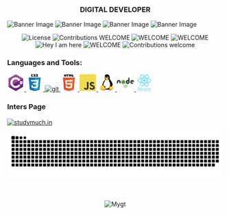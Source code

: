 <h3 align="center">DIGITAL DEVELOPER</h3>

<p align="left">
  <img src="https://i.imgur.com/DLWuri8.jpeg" alt="Banner Image">
  <img src="https://i.pinimg.com/originals/7d/06/89/7d068990a6d0fa0b99d8ca96afde86dc.gif" width="300px" alt="Banner Image">
  <img src="https://i.imgur.com/2MF3FJC.gif" width="300px" alt="Banner Image">
  <img src="https://i.imgur.com/kELhUyP.gif" width="200px" alt="Banner Image">
</p>

<p align="center">
  <img alt="License" src="https://img.shields.io/badge/License-MIT-blue.svg">
  <img alt="Contributions WELCOME" src="https://img.shields.io/badge/Contributions-Welcome-brightgreen.svg">
  <img alt="WELCOME" src="https://img.shields.io/badge/programming-you_like-blue">
  <img alt="WELCOME" src="https://img.shields.io/badge/programming-you_like-yellow">
   <img alt="Hey I am here" src="https://img.shields.io/badge/programming-you_like-orange">
  <img alt="WELCOME" src="https://img.shields.io/badge/MINECRAFT-orange">
  <img alt="Contributions welcome" src="https://img.shields.io/badge/Contributions-Welcome-brightgreen.svg">
</p>



<h3 align="left">Languages and Tools:</h3>
<p align="left"> <a href="https://www.w3schools.com/cs/" target="_blank" rel="noreferrer"> <img src="https://raw.githubusercontent.com/devicons/devicon/master/icons/csharp/csharp-original.svg" alt="csharp" width="40" height="40"/> </a> <a href="https://www.w3schools.com/css/" target="_blank" rel="noreferrer"> <img src="https://raw.githubusercontent.com/devicons/devicon/master/icons/css3/css3-original-wordmark.svg" alt="css3" width="40" height="40"/> </a> <a href="https://git-scm.com/" target="_blank" rel="noreferrer"> <img src="https://www.vectorlogo.zone/logos/git-scm/git-scm-icon.svg" alt="git" width="40" height="40"/> </a> <a href="https://www.w3.org/html/" target="_blank" rel="noreferrer"> <img src="https://raw.githubusercontent.com/devicons/devicon/master/icons/html5/html5-original-wordmark.svg" alt="html5" width="40" height="40"/> </a> <a href="https://developer.mozilla.org/en-US/docs/Web/JavaScript" target="_blank" rel="noreferrer"> <img src="https://raw.githubusercontent.com/devicons/devicon/master/icons/javascript/javascript-original.svg" alt="javascript" width="40" height="40"/> </a> <a href="https://www.linux.org/" target="_blank" rel="noreferrer"> <img src="https://raw.githubusercontent.com/devicons/devicon/master/icons/linux/linux-original.svg" alt="linux" width="40" height="40"/> </a> <a href="https://nodejs.org" target="_blank" rel="noreferrer"> <img src="https://raw.githubusercontent.com/devicons/devicon/master/icons/nodejs/nodejs-original-wordmark.svg" alt="nodejs" width="40" height="40"/> </a> <a href="https://reactjs.org/" target="_blank" rel="noreferrer"> <img src="https://raw.githubusercontent.com/devicons/devicon/master/icons/react/react-original-wordmark.svg" alt="react" width="40" height="40"/> </a> </p>

<h3 align="left">Inters Page</h3>
<p align="left">
<a href="https://instagram.com/studymuch.in" target="blank"><img align="center" src="https://raw.githubusercontent.com/rahuldkjain/github-profile-readme-generator/master/src/images/icons/Social/instagram.svg" alt="studymuch.in" height="30" width="40" /></a>
</p>

<picture>
  <source
    media="(prefers-color-scheme: dark)"
    srcset="https://raw.githubusercontent.com/platane/snk/output/github-contribution-grid-snake-dark.svg"
  />
  <source
    media="(prefers-color-scheme: light)"
    srcset="https://raw.githubusercontent.com/platane/snk/output/github-contribution-grid-snake.svg"
  />
  <img
    alt="github contribution grid snake animation"
    src="https://raw.githubusercontent.com/platane/snk/output/github-contribution-grid-snake.svg"
  />
</picture>
<br>
<br>
<br>

<p align="center">
  <img width="1200px" alt="Mygt" src="https://i.imgur.com/R5vmWLd.jpeg">
</p>
